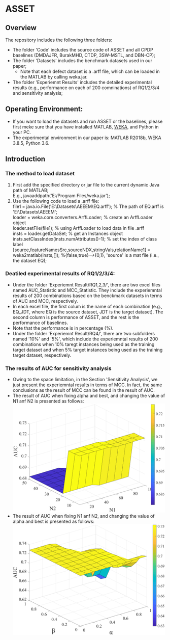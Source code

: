 # ASSET
## Overview
The repository includes the following three folders:
* The folder 'Code' includes the source code of ASSET and all CPDP baselines (DMDAJFR, BurakMHD, CTDP, 3SW-MSTL, and DBN-CP);
* The folder 'Datasets' includes the benchmark datasets used in our paper;
   * Note that each defect dataset is a .arff file, which can be loaded in the MATLAB by calling weka.jar.
* The folder 'Experiemnt Results' includes the detailed experimental results (e.g., performance on each of 200 comninations) of RQ1/2/3/4 and sensitivity analysis;

## Operating Environment: 
* If you want to load the datasets and run ASSET or the baselines, please first meke sure that you have installed MATLAB, [WEKA](https://www.cs.waikato.ac.nz/ml/weka/index.html), and Python in your PC.
* The experimental environment in our paper is: MATLAB R2018b, WEKA 3.8.5, Python 3.6. 

## Introduction
### The method to load dataset
1. First add the specified directory or jar file to the current dynamic Java path of MATLAB;  
   E.g., javaaddpath('E:/Program Files/weka.jar');  
2. Use the following code to load a .arff file:  
    file1 = java.io.File('E:\Datasets\AEEEM\EQ.arff'); % The path of EQ.arff is 'E:\Datasets\AEEEM\';  
    loader = weka.core.converters.ArffLoader;  % create an ArffLoader object  
    loader.setFile(file1);  % using ArffLoader to load data in file .arff  
    insts = loader.getDataSet; % get an Instances object  
    insts.setClassIndex(insts.numAttributes()-1); %  set the index of class label  
    [source,featureNamesSrc,sourceNDX,stringVals,relationName1] = weka2matlab(insts,[]); %{false,true}-->{0,1}, 'source' is a mat file (i.e., the dataset EQ);  

### Deatiled experimental results of RQ1/2/3/4:
* Under the folder 'Experiemnt Result/RQ1,2,3/', there are two excel files named AUC_Statistic and MCC_Statistic. They include the experiemntal results of 200 combinations based on the benckmark datasets in terms of AUC and MCC, respectively.
* In each excel file, the first colum is the name of each combination (e.g., EQ_JDT, where EQ is the source dataset, JDT is the target dataset). The second column is performance of ASSET, and the rest is the performance of baselines.
* Note that the performance is in percentage (%).
* Under the folder 'Experiemnt Result/RQ4/', there are two subfolders named '10%' and '5%', which include the experiemntal results of 200 combinations when 10% taregt instances being used as the training target dataset and when 5% target instances being used as the training target dataset, respectively.


### The results of AUC for sensitivity analysis
* Owing to the space limitation, in the Section 'Sensitivity Analysis', we just present the experiemntal results in terms of MCC. In fact, the same conclusions as the result of MCC can be found in the result of AUC.
 * The result of AUC when fixing alpha and best, and changing the value of N1 anf N2 is presented as follows:
  ![The effect of N1 and N2 on the performance of ASSET in terms of AUC](https://github.com/Anonymous-ASSET/ASSET/blob/main/Experiment%20Results/Sensitivity%20Analysis/3DGrid_AUC_N1_N2.jpg)
 * The result of AUC when fixing N1 anf N2, and changing the value of alpha and best is presented as follows:
  ![The effect of alpha and beta on the performance of ASSET in terms of AUC](https://github.com/Anonymous-ASSET/ASSET/blob/main/Experiment%20Results/Sensitivity%20Analysis/3DGrid_AUC_alpha_beta.jpg)
   
